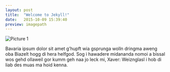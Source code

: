 ```yaml
---
layout: post
title:  "Welcome to Jekyll!"
date:   2015-10-09 15:39:40
preview: imagepath
---
```


![Picture 1](imagepath)

Bavaria ipsum dolor sit amet g’hupft wia gsprunga wolln dringma aweng oba Biazelt hogg di hera helfgod. Sog i hawadere midananda nomoi a bissal wos gehd ollaweil gor kumm geh naa jo leck mi, Xaver: Weiznglasl i hob di liab des muas ma hoid kenna.
